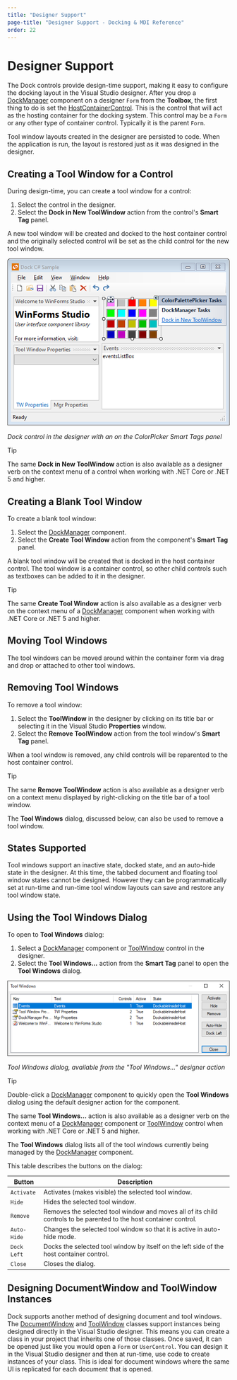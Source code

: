 ```yaml
---
title: "Designer Support"
page-title: "Designer Support - Docking & MDI Reference"
order: 22
---
```

# Designer Support

The Dock controls provide design-time support, making it easy to configure the docking layout in the Visual Studio designer.  After you drop a [DockManager](xref:ActiproSoftware.UI.WinForms.Controls.Docking.DockManager) component on a designer `Form` from the **Toolbox**, the first thing to do is set the [HostContainerControl](xref:ActiproSoftware.UI.WinForms.Controls.Docking.DockManager.HostContainerControl).  This is the control that will act as the hosting container for the docking system.  This control may be a `Form` or any other type of container control.  Typically it is the parent `Form`.

Tool window layouts created in the designer are persisted to code.  When the application is run, the layout is restored just as it was designed in the designer.

## Creating a Tool Window for a Control

During design-time, you can create a tool window for a control:

1. Select the control in the designer.
1. Select the **Dock in New ToolWindow** action from the control's **Smart Tag** panel.

A new tool window will be created and docked to the host container control and the originally selected control will be set as the child control for the new tool window.

![Screenshot](images/dock-controls-designer.png)

*Dock control in the designer with an on the ColorPicker Smart Tags panel*

> [!TIP]
> The same **Dock in New ToolWindow** action is also available as a designer verb on the context menu of a control when working with .NET Core or .NET 5 and higher.

## Creating a Blank Tool Window

To create a blank tool window:

1. Select the [DockManager](xref:ActiproSoftware.UI.WinForms.Controls.Docking.DockManager) component.
1. Select the **Create Tool Window** action from the component's **Smart Tag** panel.

A blank tool window will be created that is docked in the host container control.  The tool window is a container control, so other child controls such as textboxes can be added to it in the designer.

> [!TIP]
> The same **Create Tool Window** action is also available as a designer verb on the context menu of a [DockManager](xref:ActiproSoftware.UI.WinForms.Controls.Docking.DockManager) component when working with .NET Core or .NET 5 and higher.

## Moving Tool Windows

The tool windows can be moved around within the container form via drag and drop or attached to other tool windows.

## Removing Tool Windows

To remove a tool window:

1. Select the **ToolWindow** in the designer by clicking on its title bar or selecting it in the Visual Studio **Properties** window.
1. Select the **Remove ToolWindow** action from the tool window's **Smart Tag** panel.

When a tool window is removed, any child controls will be reparented to the host container control.

> [!TIP]
> 
> The same **Remove ToolWindow** action is also available as a designer verb on a context menu displayed by right-clicking on the title bar of a tool window.
> 
> The **Tool Windows** dialog, discussed below, can also be used to remove a tool window.

## States Supported

Tool windows support an inactive state, docked state, and an auto-hide state in the designer.  At this time, the tabbed document and floating tool window states cannot be designed.  However they can be programmatically set at run-time and run-time tool window layouts can save and restore any tool window state.

## Using the Tool Windows Dialog

To open to **Tool Windows** dialog:

1. Select a [DockManager](xref:ActiproSoftware.UI.WinForms.Controls.Docking.DockManager) component or [ToolWindow](xref:ActiproSoftware.UI.WinForms.Controls.Docking.ToolWindow) control in the designer.
1. Select the **Tool Windows...** action from the **Smart Tag** panel to open the **Tool Windows** dialog.

![Screenshot](images/dock-controls-designer-tool-windows-dialog.png)

*Tool Windows dialog, available from the "Tool Windows..." designer action*

> [!TIP]
> 
> Double-click a [DockManager](xref:ActiproSoftware.UI.WinForms.Controls.Docking.DockManager) component to quickly open the **Tool Windows** dialog using the default designer action for the component.
> 
> The same **Tool Windows...** action is also available as a designer verb on the context menu of a [DockManager](xref:ActiproSoftware.UI.WinForms.Controls.Docking.DockManager) component or [ToolWindow](xref:ActiproSoftware.UI.WinForms.Controls.Docking.ToolWindow) control when working with .NET Core or .NET 5 and higher.

The **Tool Windows** dialog lists all of the tool windows currently being managed by the [DockManager](xref:ActiproSoftware.UI.WinForms.Controls.Docking.DockManager) component.

This table describes the buttons on the dialog:

| Button | Description |
|-----|-----|
| `Activate` | Activates (makes visible) the selected tool window. |
| `Hide` | Hides the selected tool window. |
| `Remove` | Removes the selected tool window and moves all of its child controls to be parented to the host container control. |
| `Auto-Hide` | Changes the selected tool window so that it is active in auto-hide mode. |
| `Dock Left` | Docks the selected tool window by itself on the left side of the host container control. |
| `Close` | Closes the dialog. |

## Designing DocumentWindow and ToolWindow Instances

Dock supports another method of designing document and tool windows.  The [DocumentWindow](xref:ActiproSoftware.UI.WinForms.Controls.Docking.DocumentWindow) and [ToolWindow](xref:ActiproSoftware.UI.WinForms.Controls.Docking.ToolWindow) classes support instances being designed directly in the Visual Studio designer.  This means you can create a class in your project that inherits one of those classes.  Once saved, it can be opened just like you would open a `Form` or `UserControl`.  You can design it in the Visual Studio designer and then at run-time, use code to create instances of your class.  This is ideal for document windows where the same UI is replicated for each document that is opened.
